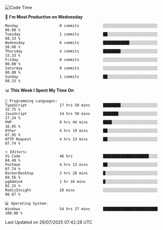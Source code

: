 <!--START_SECTION:waka-->
![Code Time](http://img.shields.io/badge/Code%20Time-5%2C415%20hrs%2040%20mins-blue)

📅 **I'm Most Productive on Wednesday** 

```text
Monday                   0 commits           ░░░░░░░░░░░░░░░░░░░░░░░░░   00.00 % 
Tuesday                  1 commits           ██░░░░░░░░░░░░░░░░░░░░░░░   08.33 % 
Wednesday                6 commits           ████████████░░░░░░░░░░░░░   50.00 % 
Thursday                 4 commits           ████████░░░░░░░░░░░░░░░░░   33.33 % 
Friday                   0 commits           ░░░░░░░░░░░░░░░░░░░░░░░░░   00.00 % 
Saturday                 0 commits           ░░░░░░░░░░░░░░░░░░░░░░░░░   00.00 % 
Sunday                   1 commits           ██░░░░░░░░░░░░░░░░░░░░░░░   08.33 % 
```


📊 **This Week I Spent My Time On** 

```text
💬 Programming Languages: 
TypeScript               17 hrs 50 mins      ████████░░░░░░░░░░░░░░░░░   32.75 % 
JavaScript               14 hrs 50 mins      ███████░░░░░░░░░░░░░░░░░░   27.24 % 
PHP                      8 hrs 44 mins       ████░░░░░░░░░░░░░░░░░░░░░   16.05 % 
Other                    4 hrs 19 mins       ██░░░░░░░░░░░░░░░░░░░░░░░   07.95 % 
HTTP Request             4 hrs 13 mins       ██░░░░░░░░░░░░░░░░░░░░░░░   07.74 % 

🔥 Editors: 
VS Code                  46 hrs              █████████████████████░░░░   84.49 % 
Postman                  4 hrs 13 mins       ██░░░░░░░░░░░░░░░░░░░░░░░   07.74 % 
DockerDesktop            2 hrs 28 mins       █░░░░░░░░░░░░░░░░░░░░░░░░   04.56 % 
pgAdmin4                 1 hr 16 mins        █░░░░░░░░░░░░░░░░░░░░░░░░   02.33 % 
RedisInsight             28 mins             ░░░░░░░░░░░░░░░░░░░░░░░░░   00.87 % 

💻 Operating System: 
Windows                  54 hrs 27 mins      █████████████████████████   100.00 % 
```


 Last Updated on 29/07/2025 07:42:28 UTC
<!--END_SECTION:waka-->

